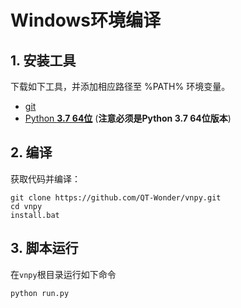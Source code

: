 # Windows环境编译

## 1. 安装工具

下载如下工具，并添加相应路径至 %PATH% 环境变量。
* [git](https://git-scm.com/download/win)
* [Python **3.7 64位**](https://www.python.org/downloads/release/python-377/) (**注意必须是Python 3.7 64位版本**)

## 2. 编译

获取代码并编译：
```
git clone https://github.com/QT-Wonder/vnpy.git
cd vnpy
install.bat
```


## 3. 脚本运行

在`vnpy`根目录运行如下命令

```
python run.py
```
